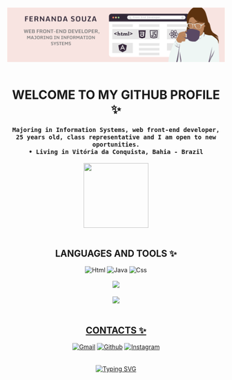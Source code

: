 
<!-- MasterHead -->
![banner effyus](effyus.png)<br><br>

<h1 align="center">WELCOME TO MY GITHUB PROFILE ✨ </h1>
<!--INFORMATIONS-->
<section>
   
   <div align="center">
     <h4 >
      <samp> Majoring in Information Systems, web front-end developer, 25 years old, class representative and I am open to new oportunities.<br>
      • Living in Vitória da Conquista, Bahia - Brazil
      </samp>
     </h4> <img align="center" height="150" width="150"src="https://64.media.tumblr.com/2edbfa297c85856e71062efbc31dd054/tumblr_nvnwzhZa9W1ugoy51o1_500.gif"><br><br>
  </div>
</section> 


<h2 align="center">LANGUAGES AND TOOLS ✨ </h2>
<!-- LANGUAGES-->  
<section align="center">
  <div>
    <img src="https://img.shields.io/badge/HTML-239120?style=for-the-badge&logo=html5&logoColor=white" alt="Html">
    <img src="https://img.shields.io/badge/Java-ED8B00?style=for-the-badge&logo=java&logoColor=white" alt="Java">
    <img src="https://img.shields.io/badge/CSS-239120?&style=for-the-badge&logo=css3&logoColor=white" alt="Css">
  </div>
  
<!--GITHUB STATS-->  
  <div> 
      <br> <a href="https://github.com/effyus">
      <img heigth="180em" src="https://github-readme-stats.vercel.app/api?username=effyus&theme=onedark"></a></br>
      <br> <a href="http://github.com/effyus">
      <img src="https://github-readme-stats.vercel.app/api/top-langs/?username=effyus&hide=html&layout=compact&theme=onedark"><br><br>
   </div>
</section>  

<h2 align="center">CONTACTS ✨ </h2>
<!--CONTACT-->
<section align="center">
   <div>
      <a href="fernandasouzadev@gmail.com">
      <img  src="https://img.shields.io/badge/Gmail-D14836?style=for-the-badge&logo=gmail&logoColor=white" alt="Gmail"></a>  
      <a href="https://www.linkedin.com/in/fernanda-souza-silva-santos/">
      <img src="https://img.shields.io/badge/LinkedIn-0077B5?style=for-the-badge&logo=linkedin&logoColor=white" alt="Github"></a> 
      <a href="https://www.instagram.com/ffersozza/">
      <img src="https://img.shields.io/badge/Instagram-E4405F?style=for-the-badge&logo=instagram&logoColor=white" alt="Instagram"></a>   
   </div><br><br>
</section>
<section align="center">
   <a href="https://git.io/typing-svg">
      <img src="https://readme-typing-svg.herokuapp.com?font=Fira+Code&pause=1000&color=F2D4F7&center=true&width=435&lines=Thanks+for+visiting!+%3A)" alt="Typing SVG" />
   </a>
</section>
  
